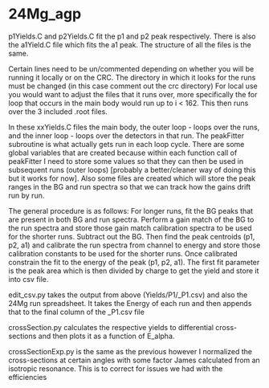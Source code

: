 # 24Mg_agp

p1Yields.C and p2Yields.C fit the p1 and p2 peak respectively. There is also the a1Yield.C file which fits the a1 peak. The structure of all the files is the same.


Certain lines need to be un/commented depending on whether you will be running it locally or on the CRC. The directory in which it looks for the runs must be changed (in this case comment out the crc directory)
    For local use you would want to adjust the files that it runs over,
    more specifically the for loop that occurs in the main body would run up to i < 162. This then runs over the 3 included .root files.


In these xxYields.C files the main body, the outer loop - loops over the runs, and the inner loop - loops over the detectors in that run. The peakFitter subroutine is what actually gets run in each loop cycle. There are some global variables that are created because within each function call of peakFitter I need to store some values so that they can then be used in subsequent runs (outer loops) [probably a better/cleaner way of doing this but it works for now]. Also some files are created which will store the peak ranges in the BG and run spectra so that we can track how the gains drift run by run.

The general procedure is as follows: For longer runs, fit the BG peaks that are present in both BG and run spectra. Perform a gain match of the BG to the run spectra and store those gain match calibration spectra to be used for the shorter runs. Subtract out the BG. Then find the peak centroids (p1, p2, a1) and calibrate the run spectra from channel to energy and store those calibration constants to be used for the shorter runs. Once calibrated constrain the fit to the energy of the peak (p1, p2, a1). The first fit parameter is the peak area which is then divided by charge to get the yield and store it into csv file.


edit_csv.py takes the output from above (Yields/P1/_P1.csv) and also the 24Mg run spreadsheet. It takes the Energy of each run and then appends that to the final column of the _P1.csv file


crossSection.py calculates the respective yields to differential cross-sections and then plots it as a function of E_alpha.

crossSectionExp.py is the same as the previous however I normalized the cross-sections at certain angles with some factor James calculated from an isotropic resonance. This is to correct for issues we had with the efficiencies
